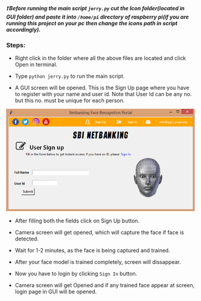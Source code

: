##### :heavy_exclamation_mark: Before running the main script `jerry.py` cut the Icon folder(located in GUI folder) and paste it into `/home/pi` directory of raspberry pi(if you are running this project on your pc then change the icons path in script accordingly). #####


### Steps: ###

* Right click in the folder where all the above files are located and click Open in terminal.

* Type `python jerry.py` to run the main script.

* A GUI screen will be opened. This is the Sign Up page where you have to register with your name and user id. Note that User Id can be any no. but this no. must be unique for each person.

![Screenshot](/GUI/GUI_img.png)

* After filling both the fields click on Sign Up button.

* Camera screen will get opened, which will capture the face if face is detected.

* Wait for 1-2 minutes, as the face is being captured and trained.

* After your face model is trained completely, screen will dissappear.

* Now you have to login by clicking `Sign In` button. 

* Camera screen will get Opened and if any trained face appear at screen, login page in GUI will be opened.
 

